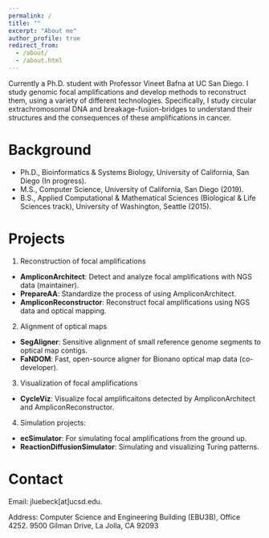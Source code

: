 ```yaml
---
permalink: /
title: ""
excerpt: "About me"
author_profile: true
redirect_from: 
  - /about/
  - /about.html
---
```


Currently a  Ph.D. student with Professor Vineet Bafna at UC San Diego. I study genomic focal amplifications and develop methods to reconstruct them, using a variety of different technologies. Specifically, I study circular extrachromosomal DNA and breakage-fusion-bridges to understand their structures and the consequences of these amplifications in cancer.

Background
======
- Ph.D., Bioinformatics & Systems Biology, University of California, San Diego (In progress).
- M.S., Computer Science, University of California, San Diego (2019).
- B.S., Applied Computational & Mathematical Sciences (Biological & Life Sciences track), University of Washington, Seattle (2015).

Projects
======
1. Reconstruction of focal amplifications
- **AmpliconArchitect**: Detect and analyze focal amplifications with NGS data (maintainer).
- **PrepareAA**: Standardize the process of using AmpliconArchitect.
- **AmpliconReconstructor**: Reconstruct focal amplifications using NGS data and optical mapping.

2. Alignment of optical maps
- **SegAligner**: Sensitive alignment of small reference genome segments to optical map contigs.
- **FaNDOM**: Fast, open-source aligner for Bionano optical map data (co-developer).

3. Visualization of focal amplifications
- **CycleViz**: Visualize focal amplificaitons detected by AmpliconArchitect and AmpliconReconstructor.

4. Simulation projects:
- **ecSimulator**: For simulating focal amplifications from the ground up.
- **ReactionDiffusionSimulator**: Simulating and visualizing Turing patterns.

Contact
======
Email: jluebeck[at]ucsd.edu.

Address: Computer Science and Engineering Building (EBU3B), Office 4252. 9500 Gilman Drive, La Jolla, CA 92093

